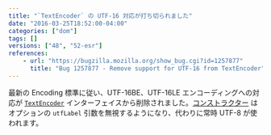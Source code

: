 ```yaml
---
title: "`TextEncoder` の UTF-16 対応が打ち切られました"
date: "2016-03-25T18:52:00-04:00"
categories: ["dom"]
tags: []
versions: ["48", "52-esr"]
references:
    - url: "https://bugzilla.mozilla.org/show_bug.cgi?id=1257877"
      title: "Bug 1257877 - Remove support for UTF-16 from TextEncoder"
---
```

最新の Encoding 標準に従い、UTF-16BE、UTF-16LE エンコーディングへの対応が [`TextEncoder`](https://developer.mozilla.org/docs/Web/API/TextEncoder) インターフェイスから削除されました。[コンストラクター](https://developer.mozilla.org/docs/Web/API/TextEncoder/TextEncoder) はオプションの `utfLabel` 引数を無視するようになり、代わりに常時 UTF-8 が使われます。
